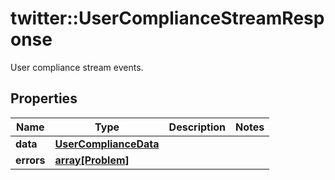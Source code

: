 # twitter::UserComplianceStreamResponse

User compliance stream events.

## Properties
Name | Type | Description | Notes
------------ | ------------- | ------------- | -------------
**data** | [**UserComplianceData**](UserComplianceData.md) |  | 
**errors** | [**array[Problem]**](Problem.md) |  | 


